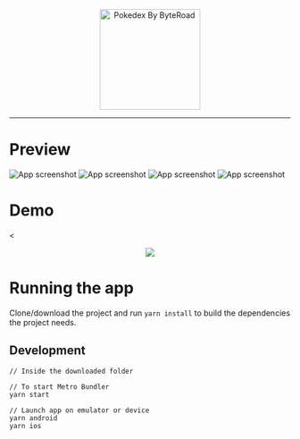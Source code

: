 <div align="center">
  <img src="./assets/Logo_Pokedex.png" alt="Pokedex By ByteRoad" width="180">
</div>

---

<p align="center"></p>

# Preview

![App screenshot](./assets/SplashScreen.png)
![App screenshot](./assets/Onboarding1.jpg)
![App screenshot](./assets/Onboarding2.jpg)
![App screenshot](./assets/Onboarding3.jpg)

# Demo

<<div align="center">
<img src="./assets/Demo.mp4"/>

</div>

# Running the app

Clone/download the project and run `yarn install` to build the dependencies the project needs.

## Development

```
// Inside the downloaded folder

// To start Metro Bundler
yarn start

// Launch app on emulator or device
yarn android
yarn ios
```
